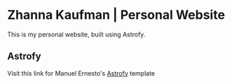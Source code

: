 # Zhanna Kaufman | Personal Website 

This is my personal website, built using Astrofy.

## Astrofy

Visit this link for Manuel Ernesto's [Astrofy](https://github.com/manuelernestog/astrofy) template


